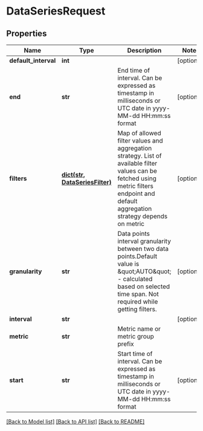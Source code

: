 # DataSeriesRequest

## Properties
Name | Type | Description | Notes
------------ | ------------- | ------------- | -------------
**default_interval** | **int** |  | [optional] 
**end** | **str** | End time of interval. Can be expressed as timestamp in milliseconds or UTC date in yyyy-MM-dd HH:mm:ss format | [optional] 
**filters** | [**dict(str, DataSeriesFilter)**](DataSeriesFilter.md) | Map of allowed filter values and aggregation strategy. List of available filter values can be fetched using metric filters endpoint and default aggregation strategy depends on metric | [optional] 
**granularity** | **str** | Data points interval granularity between two data points.Default value is \&quot;AUTO\&quot; - calculated based on selected time span. Not required while getting filters. | [optional] 
**interval** | **str** |  | [optional] 
**metric** | **str** | Metric name or metric group prefix | 
**start** | **str** | Start time of interval. Can be expressed as timestamp in milliseconds or UTC date in yyyy-MM-dd HH:mm:ss format | [optional] 

[[Back to Model list]](../README.md#documentation-for-models) [[Back to API list]](../README.md#documentation-for-api-endpoints) [[Back to README]](../README.md)


